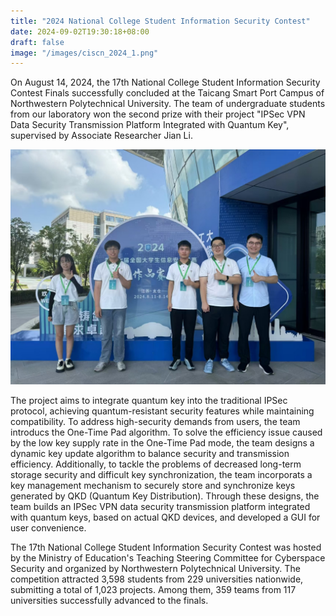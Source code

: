 ```yaml
---
title: "2024 National College Student Information Security Contest"
date: 2024-09-02T19:30:18+08:00
draft: false
image: "/images/ciscn_2024_1.png"
---
```


On August 14, 2024, the 17th National College Student Information Security Contest Finals successfully concluded at the Taicang Smart Port Campus of Northwestern Polytechnical University. The team of undergraduate students from our laboratory won the second prize with their project "IPSec VPN Data Security Transmission Platform Integrated with Quantum Key", supervised by Associate Researcher Jian Li.

<div align="center">
    <img src="/images/ciscn_2024_2.png" width="800px" />
</div>

The project aims to integrate quantum key into the traditional IPSec protocol, achieving quantum-resistant security features while maintaining compatibility. To address high-security demands from users, the team introducs the One-Time Pad algorithm. To solve the efficiency issue caused by the low key supply rate in the One-Time Pad mode, the team designs a dynamic key update algorithm to balance security and transmission efficiency. Additionally, to tackle the problems of decreased long-term storage security and difficult key synchronization, the team incorporats a key management mechanism to securely store and synchronize keys generated by QKD (Quantum Key Distribution). Through these designs, the team builds an IPSec VPN data security transmission platform integrated with quantum keys, based on actual QKD devices, and developed a GUI for user convenience.

The 17th National College Student Information Security Contest was hosted by the Ministry of Education's Teaching Steering Committee for Cyberspace Security and organized by Northwestern Polytechnical University. The competition attracted 3,598 students from 229 universities nationwide, submitting a total of 1,023 projects. Among them, 359 teams from 117 universities successfully advanced to the finals.